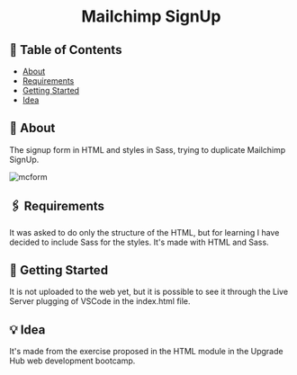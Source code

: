 <h1 align="center">Mailchimp SignUp</h1>
 
## 📝 Table of Contents
- [About](#about)
- [Requirements](#requirements)
- [Getting Started](#getting_started)
- [Idea](#idea)

## 🧐 About <a name = "about"></a>
The signup form in HTML and styles in Sass, trying to duplicate Mailchimp SignUp.

![mcform](https://user-images.githubusercontent.com/68464035/146394376-214fb784-3155-4139-a84f-f7ca6be64937.png)

## 🖇 Requirements <a name="requirements"></a>
It was asked to do only the structure of the HTML, but for learning I have decided to include Sass for the styles.
It's made with HTML and Sass.

## 🏁 Getting Started <a name = "getting_started"></a>
It is not uploaded to the web yet, but it is possible to see it through the Live Server plugging of VSCode in the index.html file.

## 💡 Idea <a name = "idea"></a>
It's made from the exercise proposed in the HTML module in the Upgrade Hub web development bootcamp.
